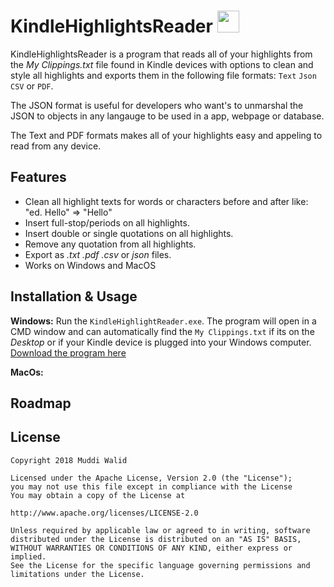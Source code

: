 # KindleHighlightsReader <img width="35px" src="https://www.flaticon.com/svg/static/icons/svg/846/846245.svg">

KindleHighlightsReader is a program that reads all of your highlights from the *My Clippings.txt* file found in Kindle devices with options to clean and style all highlights and exports them in the following file formats: `Text` `Json` `CSV` or `PDF`. 

The JSON format is useful for developers who want's to unmarshal the JSON to objects in any langauge to be used in a app, webpage or database.

The Text and PDF formats makes all of your highlights easy and appeling to read from any device.


## Features
- Clean all highlight texts for words or characters before and after like: "ed. Hello"   =>   "Hello"
- Insert full-stop/periods on all highlights.
- Insert double or single quotations on all highlights.
- Remove any quotation from all highlights.
- Export as *.txt*  *.pdf*  *.csv* or *json* files.
- Works on Windows and MacOS

## Installation & Usage

**Windows:** Run the `KindleHighlightReader.exe`. The program will open in a CMD window and can automatically find the `My Clippings.txt` if its on the *Desktop* or if your Kindle device is plugged into your Windows computer. [Download the program here](https://github.com/Muddz/KindleHighlightReader/)

**MacOs:**

## Roadmap

## License

    Copyright 2018 Muddi Walid

    Licensed under the Apache License, Version 2.0 (the "License");
    you may not use this file except in compliance with the License
    You may obtain a copy of the License at

    http://www.apache.org/licenses/LICENSE-2.0

    Unless required by applicable law or agreed to in writing, software
    distributed under the License is distributed on an "AS IS" BASIS,
    WITHOUT WARRANTIES OR CONDITIONS OF ANY KIND, either express or implied.
    See the License for the specific language governing permissions and
    limitations under the License.
